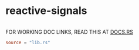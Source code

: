 # reactive-signals

```toc

```

FOR WORKING DOC LINKS, READ THIS AT [DOCS.RS](https://docs.rs/reactive-signals)

```toml rustdoc
source = "lib.rs"
```
